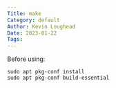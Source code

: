 ```yaml
---
Title: make
Category: default
Author: Kevin Loughead
Date: 2023-01-22
Tags:
---
```


Before using:

```
sudo apt pkg-conf install
sudo apt pkg-conf build-essential
```
